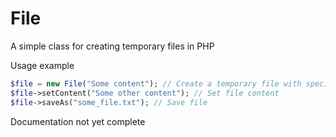 # File
A simple class for creating temporary files in PHP

Usage example
```php
$file = new File("Some content"); // Create a temporary file with specified content
$file->setContent("Some other content"); // Set file content
$file->saveAs("some_file.txt"); // Save file
```

Documentation not yet complete